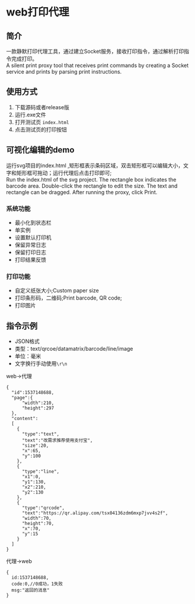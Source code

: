# web打印代理
## 简介
一款静默打印代理工具，通过建立Socket服务，接收打印指令，通过解析打印指令完成打印。  
A silent print proxy tool that receives print commands by creating a Socket service and prints by parsing print instructions.
## 使用方式
1. 下载源码或者release版
2. 运行.exe文件
3. 打开测试页 `index.html`
4. 点击测试页的打印按钮
## 可视化编辑的demo
运行svg项目的index.html ,矩形框表示条码区域，双击矩形框可以编辑大小，文字和矩形框可拖动；运行代理后点击打印即可;  
Run the index.html of the svg project. The rectangle box indicates the barcode area. Double-click the rectangle to edit the size. The text and rectangle can be dragged. After running the proxy, click Print.
### 系统功能
* 最小化到状态栏
* 单实例
* 设置默认打印机
* 保留异常日志
* 保留打印日志
* 打印结果反馈

### 打印功能
* 自定义纸张大小;Custom paper size
* 打印条形码，二维码;Print barcode, QR code;
* 打印图片

## 指令示例
* JSON格式
* 类型：text/qrcoe/datamatrix/barcode/line/image
* 单位：毫米
* 文字换行手动使用`\r\n`

web->代理
```
{
  "id":1537148688,
  "page":{
      "width":210,
      "height":297
  },
  "content":
  [
    {
      "type":"text",
      "text":"改需求推荐使用支付宝",
      "size":20,
      "x":65,
      "y":100
    },
    {
      "type":"line",
      "x1":0,
      "y1":130,
      "x2":210,
      "y2":130
    },
    {
      "type":"qrcode",
      "text":"https://qr.alipay.com/tsx04136zdm6mxp7jvv4s2f",
      "width":70,
      "height":70,
      "x":70,
      "y":15
    }
  ]
}
```
代理->web
```
{
  id:1537148688,
  code:0,//0成功，1失败
  msg:"返回的消息"
}
```

